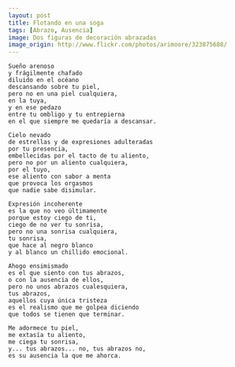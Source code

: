```yaml
---
layout: post
title: Flotando en una soga
tags: [Abrazo, Ausencia]
image: Dos figuras de decoración abrazadas
image_origin: http://www.flickr.com/photos/arimoore/323875688/
---
```


    Sueño arenoso
    y frágilmente chafado
    diluido en el océano
    descansando sobre tu piel,
    pero no en una piel cualquiera,
    en la tuya,
    y en ese pedazo
    entre tu ombligo y tu entrepierna
    en el que siempre me quedaría a descansar.
    
    Cielo nevado
    de estrellas y de expresiones adulteradas
    por tu presencia,
    embellecidas por el tacto de tu aliento,
    pero no por un aliento cualquiera,
    por el tuyo,
    ese aliento con sabor a menta
    que provoca los orgasmos
    que nadie sabe disimular.
    
    Expresión incoherente
    es la que no veo últimamente
    porque estoy ciego de ti,
    ciego de no ver tu sonrisa,
    pero no una sonrisa cualquiera,
    tu sonrisa,
    que hace al negro blanco
    y al blanco un chillido emocional.
    
    Ahogo ensimismado
    es el que siento con tus abrazos,
    o con la ausencia de ellos,
    pero no unos abrazos cualesquiera,
    tus abrazos,
    aquellos cuya única tristeza
    es el realismo que me golpea diciendo
    que todos se tienen que terminar.
    
    Me adormece tu piel,
    me extasía tu aliento,
    me ciega tu sonrisa,
    y... tus abrazos... no, tus abrazos no,
    es su ausencia la que me ahorca.
